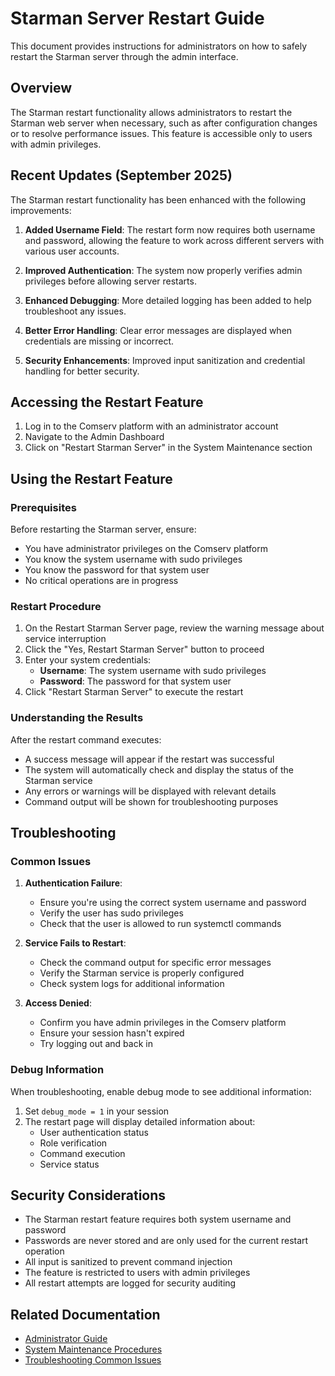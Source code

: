 # Starman Server Restart Guide

This document provides instructions for administrators on how to safely restart the Starman server through the admin interface.

## Overview

The Starman restart functionality allows administrators to restart the Starman web server when necessary, such as after configuration changes or to resolve performance issues. This feature is accessible only to users with admin privileges.

## Recent Updates (September 2025)

The Starman restart functionality has been enhanced with the following improvements:

1. **Added Username Field**: The restart form now requires both username and password, allowing the feature to work across different servers with various user accounts.

2. **Improved Authentication**: The system now properly verifies admin privileges before allowing server restarts.

3. **Enhanced Debugging**: More detailed logging has been added to help troubleshoot any issues.

4. **Better Error Handling**: Clear error messages are displayed when credentials are missing or incorrect.

5. **Security Enhancements**: Improved input sanitization and credential handling for better security.

## Accessing the Restart Feature

1. Log in to the Comserv platform with an administrator account
2. Navigate to the Admin Dashboard
3. Click on "Restart Starman Server" in the System Maintenance section

## Using the Restart Feature

### Prerequisites

Before restarting the Starman server, ensure:

- You have administrator privileges on the Comserv platform
- You know the system username with sudo privileges
- You know the password for that system user
- No critical operations are in progress

### Restart Procedure

1. On the Restart Starman Server page, review the warning message about service interruption
2. Click the "Yes, Restart Starman Server" button to proceed
3. Enter your system credentials:
   - **Username**: The system username with sudo privileges
   - **Password**: The password for that system user
4. Click "Restart Starman Server" to execute the restart

### Understanding the Results

After the restart command executes:

- A success message will appear if the restart was successful
- The system will automatically check and display the status of the Starman service
- Any errors or warnings will be displayed with relevant details
- Command output will be shown for troubleshooting purposes

## Troubleshooting

### Common Issues

1. **Authentication Failure**: 
   - Ensure you're using the correct system username and password
   - Verify the user has sudo privileges
   - Check that the user is allowed to run systemctl commands

2. **Service Fails to Restart**:
   - Check the command output for specific error messages
   - Verify the Starman service is properly configured
   - Check system logs for additional information

3. **Access Denied**:
   - Confirm you have admin privileges in the Comserv platform
   - Ensure your session hasn't expired
   - Try logging out and back in

### Debug Information

When troubleshooting, enable debug mode to see additional information:

1. Set `debug_mode = 1` in your session
2. The restart page will display detailed information about:
   - User authentication status
   - Role verification
   - Command execution
   - Service status

## Security Considerations

- The Starman restart feature requires both system username and password
- Passwords are never stored and are only used for the current restart operation
- All input is sanitized to prevent command injection
- The feature is restricted to users with admin privileges
- All restart attempts are logged for security auditing

## Related Documentation

- [Administrator Guide](admin_guide.md)
- [System Maintenance Procedures](system_maintenance.md)
- [Troubleshooting Common Issues](troubleshooting.md)